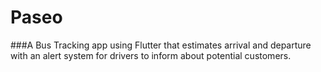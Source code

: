 # Paseo

###A Bus Tracking app using Flutter that estimates arrival and departure with an alert system for drivers to inform about potential customers.
